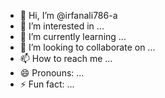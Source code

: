 - 👋 Hi, I’m @irfanali786-a
- 👀 I’m interested in ...
- 🌱 I’m currently learning ...
- 💞️ I’m looking to collaborate on ...
- 📫 How to reach me ...
- 😄 Pronouns: ...
- ⚡ Fun fact: ...

<!---
Thank you for visiting my profile! Feel free to explore my repositories and get in touch if you have any questions or collaboration opportunity
--->

